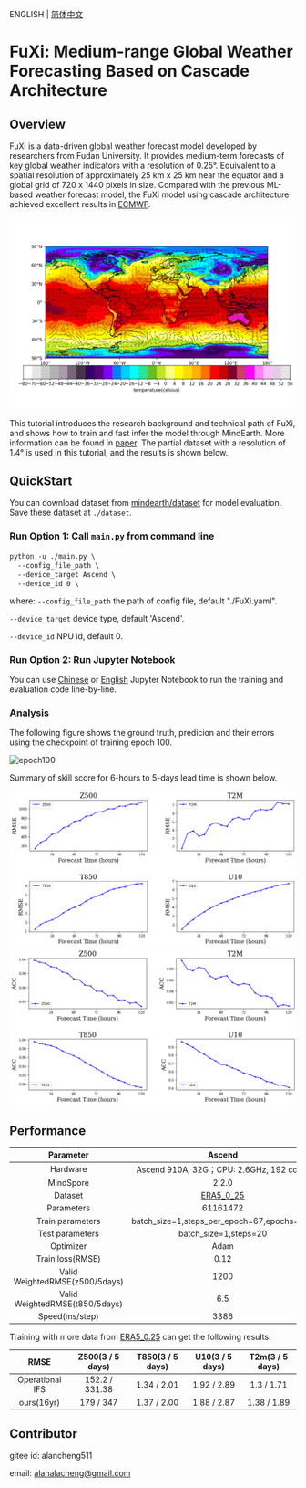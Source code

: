 ENGLISH | [简体中文](README_CN.md)

# FuXi: Medium-range Global Weather Forecasting Based on Cascade Architecture

## Overview

FuXi is a data-driven global weather forecast model developed by researchers from Fudan University. It provides medium-term forecasts of key global weather indicators with a resolution of 0.25°. Equivalent to a spatial resolution of approximately 25 km x 25 km near the equator and a global grid of 720 x 1440 pixels in size. Compared with the previous ML-based weather forecast model, the FuXi model using cascade architecture achieved excellent results in [ECMWF](https://charts.ecmwf.int/products/plwww_3m_fc_aimodels_wp_mean?area=Northern%20Extra-tropics&parameter=Geopotential%20500hPa&score=Root%20mean%20square%20error).

![winde_quiver](images/wind_quiver_0_25.png)

This tutorial introduces the research background and technical path of FuXi, and shows how to train and fast infer the model through MindEarth. More information can be found in [paper](https://www.nature.com/articles/s41612-023-00512-1). The partial dataset with a resolution of 1.4° is used in this tutorial, and the results is shown below.

## QuickStart

You can download dataset from [mindearth/dataset](https://download.mindspore.cn/mindscience/mindearth/dataset/) for model evaluation. Save these dataset at `./dataset`.

### Run Option 1: Call `main.py` from command line

```shell
python -u ./main.py \
  --config_file_path \
  --device_target Ascend \
  --device_id 0 \
```

where:
`--config_file_path` the path of config file, default "./FuXi.yaml".

`--device_target` device type, default 'Ascend'.

`--device_id` NPU id, default 0.

### Run Option 2: Run Jupyter Notebook

You can use [Chinese](https://gitee.com/mindspore/mindscience/raw/master/MindEarth/applications/medium-range/graphcast/graphcast_CN.ipynb) or [English](https://gitee.com/mindspore/mindscience/raw/master/MindEarth/applications/medium-range/graphcast/graphcast.ipynb) Jupyter Notebook to run the training and evaluation code line-by-line.

### Analysis

The following figure shows the ground truth, predicion and their errors using the checkpoint of training epoch 100.

![epoch100](images/key_info_comparison.png)

Summary of skill score for 6-hours to 5-days lead time is shown below.

![image_earth](images/Eval_RMSE_epoch100.png)
![image_earth](images/Eval_ACC_epoch100.png)

## Performance

|        Parameter         |        Ascend               |                                         GPU                                         |
|:----------------------:|:--------------------------:|:-----------------------------------------------------------------------------------:|
|     Hardware         |     Ascend 910A, 32G；CPU: 2.6GHz, 192 cores      |                                   NVIDIA V100 32G                                   |
|     MindSpore   |        2.2.0             |                                        2.2.0                                        |
|        Dataset      | [ERA5_0_25](https://download.mindspore.cn/mindscience/mindearth/dataset/) | [ERA5_0_25](https://download.mindspore.cn/mindscience/mindearth/dataset/) |
|        Parameters      |           61161472    |                                      61161472                                       |
|        Train parameters      |        batch_size=1,steps_per_epoch=67,epochs=100              |                     batch_size=1,steps_per_epoch=67,epochs=100                      |
|        Test parameters      |        batch_size=1,steps=20              |                                batch_size=1,steps=20                                |
|        Optimizer      |        Adam               |                                        Adam                                         |
|        Train loss(RMSE)      |        0.12           |                                        0.12                                         |
|        Valid WeightedRMSE(z500/5days)      |           1200           |                                        1240                                         |
|        Valid WeightedRMSE(t850/5days)      |           6.5           |                                         6.8                                         |
|        Speed(ms/step)          |     3386     |                                        8071                                         |

Training with more data from [ERA5_0.25](https://github.com/pangeo-data/WeatherBench) can get the following results:

|        RMSE      |     Z500(3 / 5 days)      |     T850(3 / 5 days)     |    U10(3 / 5 days)      |    T2m(3 / 5 days)     |
|:----------------:|:--------------:|:---------------:|:--------------:|:---------------:|
|        Operational IFS     |     152.2 / 331.38     |     1.34 / 2.01     |    1.92 / 2.89      |    1.3 / 1.71     |
|        ours(16yr)     |     179 / 347     |     1.37 / 2.00     |    1.88 / 2.87    |    1.38 / 1.89    |

## Contributor

gitee id: alancheng511

email: alanalacheng@gmail.com